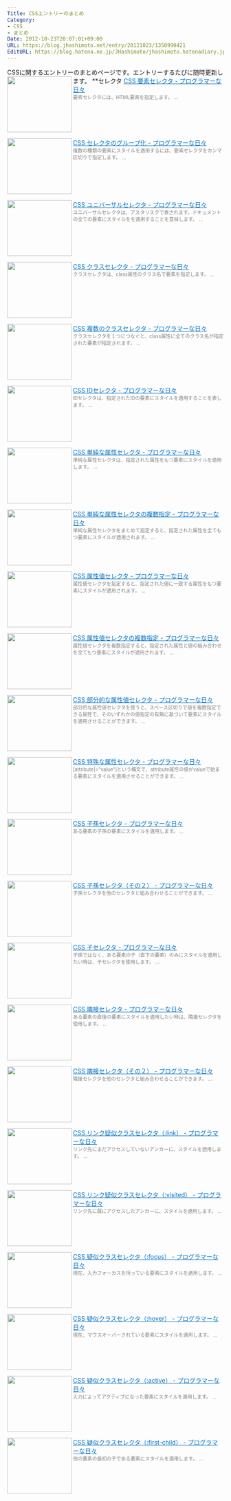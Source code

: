 ```yaml
---
Title: CSSエントリーのまとめ
Category:
- CSS
- まとめ
Date: 2012-10-23T20:07:01+09:00
URL: https://blog.jhashimoto.net/entry/20121023/1350990421
EditURL: https://blog.hatena.ne.jp/JHashimoto/jhashimoto.hatenadiary.jp/atom/entry/12921228815717255636
---
```


CSSに関するエントリーのまとめページです。エントリーするたびに随時更新します。
**セレクタ
<a href="http://jhashimoto.hatenadiary.jp/entry/20121022/1350901432" target="_blank" rel="nofollow"><img class="alignleft" align="left" border="0" src="http://capture.heartrails.com/150x130/shadow?http://jhashimoto.hatenadiary.jp/entry/20121022/1350901432" alt="" width="150" height="130" /></a><a style="color:#0070C5;" href="http://jhashimoto.hatenadiary.jp/entry/20121022/1350901432" target="_blank" rel="nofollow">CSS 要素セレクタ - プログラマーな日々</a><a href="http://b.hatena.ne.jp/entry/http://jhashimoto.hatenadiary.jp/entry/20121022/1350901432" target="_blank"><img border="0" src="http://b.hatena.ne.jp/entry/image/http://jhashimoto.hatenadiary.jp/entry/20121022/1350901432" alt="" /></a><br><span style="color: #808080;font-size: 80%;">要素セレクタには、HTML要素を指定します。 ...</span><br style="clear:both;" />

<a href="http://jhashimoto.hatenadiary.jp/entry/20120824/1350989735" target="_blank" rel="nofollow"><img class="alignleft" align="left" border="0" src="http://capture.heartrails.com/150x130/shadow?http://jhashimoto.hatenadiary.jp/entry/20120824/1350989735" alt="" width="150" height="130" /></a><a style="color:#0070C5;" href="http://jhashimoto.hatenadiary.jp/entry/20120824/1350989735" target="_blank" rel="nofollow">CSS セレクタのグループ化 - プログラマーな日々</a><a href="http://b.hatena.ne.jp/entry/http://jhashimoto.hatenadiary.jp/entry/20120824/1350989735" target="_blank"><img border="0" src="http://b.hatena.ne.jp/entry/image/http://jhashimoto.hatenadiary.jp/entry/20120824/1350989735" alt="" /></a><br><span style="color: #808080;font-size: 80%;">複数の種類の要素にスタイルを適用するには、要素セレクタをカンマ区切りで指定します。 ...</span><br style="clear:both;" />

<a href="http://jhashimoto.hatenadiary.jp/entry/20120825/1350990266" target="_blank" rel="nofollow"><img class="alignleft" align="left" border="0" src="http://capture.heartrails.com/150x130/shadow?http://jhashimoto.hatenadiary.jp/entry/20120825/1350990266" alt="" width="150" height="130" /></a><a style="color:#0070C5;" href="http://jhashimoto.hatenadiary.jp/entry/20120825/1350990266" target="_blank" rel="nofollow">CSS ユニバーサルセレクタ - プログラマーな日々</a><a href="http://b.hatena.ne.jp/entry/http://jhashimoto.hatenadiary.jp/entry/20120825/1350990266" target="_blank"><img border="0" src="http://b.hatena.ne.jp/entry/image/http://jhashimoto.hatenadiary.jp/entry/20120825/1350990266" alt="" /></a><br><span style="color: #808080;font-size: 80%;">ユニバーサルセレクタは、アスタリスクで表されます。ドキュメントの全ての要素にスタイルをを適用することを意味します。 ...</span><br style="clear:both;" />

<a href="http://jhashimoto.hatenadiary.jp/entry/20120827/1351083629" target="_blank" rel="nofollow"><img class="alignleft" align="left" border="0" src="http://capture.heartrails.com/150x130/shadow?http://jhashimoto.hatenadiary.jp/entry/20120827/1351083629" alt="" width="150" height="130" /></a><a style="color:#0070C5;" href="http://jhashimoto.hatenadiary.jp/entry/20120827/1351083629" target="_blank" rel="nofollow">CSS クラスセレクタ - プログラマーな日々</a><a href="http://b.hatena.ne.jp/entry/http://jhashimoto.hatenadiary.jp/entry/20120827/1351083629" target="_blank"><img border="0" src="http://b.hatena.ne.jp/entry/image/http://jhashimoto.hatenadiary.jp/entry/20120827/1351083629" alt="" /></a><br><span style="color: #808080;font-size: 80%;">クラスセレクタは、class属性のクラス名で要素を指定します。 ...</span><br style="clear:both;" />

<a href="http://jhashimoto.hatenadiary.jp/entry/20120828/1351084455" target="_blank" rel="nofollow"><img class="alignleft" align="left" border="0" src="http://capture.heartrails.com/150x130/shadow?http://jhashimoto.hatenadiary.jp/entry/20120828/1351084455" alt="" width="150" height="130" /></a><a style="color:#0070C5;" href="http://jhashimoto.hatenadiary.jp/entry/20120828/1351084455" target="_blank" rel="nofollow">CSS 複数のクラスセレクタ - プログラマーな日々</a><a href="http://b.hatena.ne.jp/entry/http://jhashimoto.hatenadiary.jp/entry/20120828/1351084455" target="_blank"><img border="0" src="http://b.hatena.ne.jp/entry/image/http://jhashimoto.hatenadiary.jp/entry/20120828/1351084455" alt="" /></a><br><span style="color: #808080;font-size: 80%;">クラスセレクタを１つにつなぐと、class属性に全てのクラス名が指定された要素が指定されます。 ...</span><br style="clear:both;" />

<a href="http://jhashimoto.hatenadiary.jp/entry/20120829/1351169867" target="_blank" rel="nofollow"><img class="alignleft" align="left" border="0" src="http://capture.heartrails.com/150x130/shadow?http://jhashimoto.hatenadiary.jp/entry/20120829/1351169867" alt="" width="150" height="130" /></a><a style="color:#0070C5;" href="http://jhashimoto.hatenadiary.jp/entry/20120829/1351169867" target="_blank" rel="nofollow">CSS IDセレクタ - プログラマーな日々</a><a href="http://b.hatena.ne.jp/entry/http://jhashimoto.hatenadiary.jp/entry/20120829/1351169867" target="_blank"><img border="0" src="http://b.hatena.ne.jp/entry/image/http://jhashimoto.hatenadiary.jp/entry/20120829/1351169867" alt="" /></a><br><span style="color: #808080;font-size: 80%;">IDセレクタは、指定されたIDの要素にスタイルを適用することを表します。 ...</span><br style="clear:both;" />

<a href="http://jhashimoto.hatenadiary.jp/entry/20120830/1351171317" target="_blank" rel="nofollow"><img class="alignleft" align="left" border="0" src="http://capture.heartrails.com/150x130/shadow?http://jhashimoto.hatenadiary.jp/entry/20120830/1351171317" alt="" width="150" height="130" /></a><a style="color:#0070C5;" href="http://jhashimoto.hatenadiary.jp/entry/20120830/1351171317" target="_blank" rel="nofollow">CSS 単純な属性セレクタ - プログラマーな日々</a><a href="http://b.hatena.ne.jp/entry/http://jhashimoto.hatenadiary.jp/entry/20120830/1351171317" target="_blank"><img border="0" src="http://b.hatena.ne.jp/entry/image/http://jhashimoto.hatenadiary.jp/entry/20120830/1351171317" alt="" /></a><br><span style="color: #808080;font-size: 80%;">単純な属性セレクタは、指定された属性をもつ要素にスタイルを適用します。 ...</span><br style="clear:both;" />

<a href="http://jhashimoto.hatenadiary.jp/entry/20120831/1351250610" target="_blank" rel="nofollow"><img class="alignleft" align="left" border="0" src="http://capture.heartrails.com/150x130/shadow?http://jhashimoto.hatenadiary.jp/entry/20120831/1351250610" alt="" width="150" height="130" /></a><a style="color:#0070C5;" href="http://jhashimoto.hatenadiary.jp/entry/20120831/1351250610" target="_blank" rel="nofollow">CSS 単純な属性セレクタの複数指定 - プログラマーな日々</a><a href="http://b.hatena.ne.jp/entry/http://jhashimoto.hatenadiary.jp/entry/20120831/1351250610" target="_blank"><img border="0" src="http://b.hatena.ne.jp/entry/image/http://jhashimoto.hatenadiary.jp/entry/20120831/1351250610" alt="" /></a><br><span style="color: #808080;font-size: 80%;">単純な属性セレクタをまとめて指定すると、指定された属性を全てもつ要素にスタイルが適用されます。 ...</span><br style="clear:both;" />

<a href="http://jhashimoto.hatenadiary.jp/entry/20120901/1351251204" target="_blank" rel="nofollow"><img class="alignleft" align="left" border="0" src="http://capture.heartrails.com/150x130/shadow?http://jhashimoto.hatenadiary.jp/entry/20120901/1351251204" alt="" width="150" height="130" /></a><a style="color:#0070C5;" href="http://jhashimoto.hatenadiary.jp/entry/20120901/1351251204" target="_blank" rel="nofollow">CSS 属性値セレクタ - プログラマーな日々</a><a href="http://b.hatena.ne.jp/entry/http://jhashimoto.hatenadiary.jp/entry/20120901/1351251204" target="_blank"><img border="0" src="http://b.hatena.ne.jp/entry/image/http://jhashimoto.hatenadiary.jp/entry/20120901/1351251204" alt="" /></a><br><span style="color: #808080;font-size: 80%;">属性値セレクタを指定すると、指定された値に一致する属性をもつ要素にスタイルが適用されます。 ...</span><br style="clear:both;" />

<a href="http://jhashimoto.hatenadiary.jp/entry/20120902/1351510451" target="_blank" rel="nofollow"><img class="alignleft" align="left" border="0" src="http://capture.heartrails.com/150x130/shadow?http://jhashimoto.hatenadiary.jp/entry/20120902/1351510451" alt="" width="150" height="130" /></a><a style="color:#0070C5;" href="http://jhashimoto.hatenadiary.jp/entry/20120902/1351510451" target="_blank" rel="nofollow">CSS 属性値セレクタの複数指定 - プログラマーな日々</a><a href="http://b.hatena.ne.jp/entry/http://jhashimoto.hatenadiary.jp/entry/20120902/1351510451" target="_blank"><img border="0" src="http://b.hatena.ne.jp/entry/image/http://jhashimoto.hatenadiary.jp/entry/20120902/1351510451" alt="" /></a><br><span style="color: #808080;font-size: 80%;">属性値セレクタを複数指定すると、指定された属性と値の組み合わせを全てもつ要素にスタイルが適用されます。 ...</span><br style="clear:both;" />

<a href="http://jhashimoto.hatenadiary.jp/entry/20120903/1351511490" target="_blank" rel="nofollow"><img class="alignleft" align="left" border="0" src="http://capture.heartrails.com/150x130/shadow?http://jhashimoto.hatenadiary.jp/entry/20120903/1351511490" alt="" width="150" height="130" /></a><a style="color:#0070C5;" href="http://jhashimoto.hatenadiary.jp/entry/20120903/1351511490" target="_blank" rel="nofollow">CSS 部分的な属性値セレクタ - プログラマーな日々</a><a href="http://b.hatena.ne.jp/entry/http://jhashimoto.hatenadiary.jp/entry/20120903/1351511490" target="_blank"><img border="0" src="http://b.hatena.ne.jp/entry/image/http://jhashimoto.hatenadiary.jp/entry/20120903/1351511490" alt="" /></a><br><span style="color: #808080;font-size: 80%;">部分的な属性値セレクタを使うと、スペース区切りで値を複数指定できる属性で、そのいずれかの値指定の有無に基づいて要素にスタイルを適用させることができます。 ...</span><br style="clear:both;" />

<a href="http://jhashimoto.hatenadiary.jp/entry/20120904/1351597232" target="_blank" rel="nofollow"><img class="alignleft" align="left" border="0" src="http://capture.heartrails.com/150x130/shadow?http://jhashimoto.hatenadiary.jp/entry/20120904/1351597232" alt="" width="150" height="130" /></a><a style="color:#0070C5;" href="http://jhashimoto.hatenadiary.jp/entry/20120904/1351597232" target="_blank" rel="nofollow">CSS 特殊な属性セレクタ - プログラマーな日々</a><a href="http://b.hatena.ne.jp/entry/http://jhashimoto.hatenadiary.jp/entry/20120904/1351597232" target="_blank"><img border="0" src="http://b.hatena.ne.jp/entry/image/http://jhashimoto.hatenadiary.jp/entry/20120904/1351597232" alt="" /></a><br><span style="color: #808080;font-size: 80%;">[attribute|="value"]という構文で、attribute属性の値がvalueで始まる要素にスタイルを適用させることができます。 ...</span><br style="clear:both;" />

<a href="http://jhashimoto.hatenadiary.jp/entry/20120905/1351598896" target="_blank" rel="nofollow"><img class="alignleft" align="left" border="0" src="http://capture.heartrails.com/150x130/shadow?http://jhashimoto.hatenadiary.jp/entry/20120905/1351598896" alt="" width="150" height="130" /></a><a style="color:#0070C5;" href="http://jhashimoto.hatenadiary.jp/entry/20120905/1351598896" target="_blank" rel="nofollow">CSS 子孫セレクタ - プログラマーな日々</a><a href="http://b.hatena.ne.jp/entry/http://jhashimoto.hatenadiary.jp/entry/20120905/1351598896" target="_blank"><img border="0" src="http://b.hatena.ne.jp/entry/image/http://jhashimoto.hatenadiary.jp/entry/20120905/1351598896" alt="" /></a><br><span style="color: #808080;font-size: 80%;">ある要素の子孫の要素にスタイルを適用します。 ...</span><br style="clear:both;" />

<a href="http://jhashimoto.hatenadiary.jp/entry/20120906/1351679472" target="_blank" rel="nofollow"><img class="alignleft" align="left" border="0" src="http://capture.heartrails.com/150x130/shadow?http://jhashimoto.hatenadiary.jp/entry/20120906/1351679472" alt="" width="150" height="130" /></a><a style="color:#0070C5;" href="http://jhashimoto.hatenadiary.jp/entry/20120906/1351679472" target="_blank" rel="nofollow">CSS 子孫セレクタ（その２） - プログラマーな日々</a><a href="http://b.hatena.ne.jp/entry/http://jhashimoto.hatenadiary.jp/entry/20120906/1351679472" target="_blank"><img border="0" src="http://b.hatena.ne.jp/entry/image/http://jhashimoto.hatenadiary.jp/entry/20120906/1351679472" alt="" /></a><br><span style="color: #808080;font-size: 80%;">子孫セレクタを他のセレクタと組み合わせることができます。 ...</span><br style="clear:both;" />

<a href="http://jhashimoto.hatenadiary.jp/entry/20120907/1351680049" target="_blank" rel="nofollow"><img class="alignleft" align="left" border="0" src="http://capture.heartrails.com/150x130/shadow?http://jhashimoto.hatenadiary.jp/entry/20120907/1351680049" alt="" width="150" height="130" /></a><a style="color:#0070C5;" href="http://jhashimoto.hatenadiary.jp/entry/20120907/1351680049" target="_blank" rel="nofollow">CSS 子セレクタ - プログラマーな日々</a><a href="http://b.hatena.ne.jp/entry/http://jhashimoto.hatenadiary.jp/entry/20120907/1351680049" target="_blank"><img border="0" src="http://b.hatena.ne.jp/entry/image/http://jhashimoto.hatenadiary.jp/entry/20120907/1351680049" alt="" /></a><br><span style="color: #808080;font-size: 80%;">子孫ではなく、ある要素の子（直下の要素）のみにスタイルを適用したい時は、子セレクタを使用します。 ...</span><br style="clear:both;" />

<a href="http://jhashimoto.hatenadiary.jp/entry/20120908/1351774302" target="_blank" rel="nofollow"><img class="alignleft" align="left" border="0" src="http://capture.heartrails.com/150x130/shadow?http://jhashimoto.hatenadiary.jp/entry/20120908/1351774302" alt="" width="150" height="130" /></a><a style="color:#0070C5;" href="http://jhashimoto.hatenadiary.jp/entry/20120908/1351774302" target="_blank" rel="nofollow">CSS 隣接セレクタ - プログラマーな日々</a><a href="http://b.hatena.ne.jp/entry/http://jhashimoto.hatenadiary.jp/entry/20120908/1351774302" target="_blank"><img border="0" src="http://b.hatena.ne.jp/entry/image/http://jhashimoto.hatenadiary.jp/entry/20120908/1351774302" alt="" /></a><br><span style="color: #808080;font-size: 80%;">ある要素の直後の要素にスタイルを適用したい時は、隣接セレクタを使用します。 ...</span><br style="clear:both;" />

<a href="http://jhashimoto.hatenadiary.jp/entry/20120909/1351775051" target="_blank" rel="nofollow"><img class="alignleft" align="left" border="0" src="http://capture.heartrails.com/150x130/shadow?http://jhashimoto.hatenadiary.jp/entry/20120909/1351775051" alt="" width="150" height="130" /></a><a style="color:#0070C5;" href="http://jhashimoto.hatenadiary.jp/entry/20120909/1351775051" target="_blank" rel="nofollow">CSS 隣接セレクタ（その２） - プログラマーな日々</a><a href="http://b.hatena.ne.jp/entry/http://jhashimoto.hatenadiary.jp/entry/20120909/1351775051" target="_blank"><img border="0" src="http://b.hatena.ne.jp/entry/image/http://jhashimoto.hatenadiary.jp/entry/20120909/1351775051" alt="" /></a><br><span style="color: #808080;font-size: 80%;">隣接セレクタを他のセレクタと組み合わせることができます。 ...</span><br style="clear:both;" />

<a href="http://jhashimoto.hatenadiary.jp/entry/20120910/1351855585" target="_blank" rel="nofollow"><img class="alignleft" align="left" border="0" src="http://capture.heartrails.com/150x130/shadow?http://jhashimoto.hatenadiary.jp/entry/20120910/1351855585" alt="" width="150" height="130" /></a><a style="color:#0070C5;" href="http://jhashimoto.hatenadiary.jp/entry/20120910/1351855585" target="_blank" rel="nofollow">CSS リンク疑似クラスセレクタ（:link） - プログラマーな日々</a><a href="http://b.hatena.ne.jp/entry/http://jhashimoto.hatenadiary.jp/entry/20120910/1351855585" target="_blank"><img border="0" src="http://b.hatena.ne.jp/entry/image/http://jhashimoto.hatenadiary.jp/entry/20120910/1351855585" alt="" /></a><br><span style="color: #808080;font-size: 80%;">リンク先にまだアクセスしていないアンカーに、スタイルを適用します。 ...</span><br style="clear:both;" />

<a href="http://jhashimoto.hatenadiary.jp/entry/20120911/1351855977" target="_blank" rel="nofollow"><img class="alignleft" align="left" border="0" src="http://capture.heartrails.com/150x130/shadow?http://jhashimoto.hatenadiary.jp/entry/20120911/1351855977" alt="" width="150" height="130" /></a><a style="color:#0070C5;" href="http://jhashimoto.hatenadiary.jp/entry/20120911/1351855977" target="_blank" rel="nofollow">CSS リンク疑似クラスセレクタ（:visited） - プログラマーな日々</a><a href="http://b.hatena.ne.jp/entry/http://jhashimoto.hatenadiary.jp/entry/20120911/1351855977" target="_blank"><img border="0" src="http://b.hatena.ne.jp/entry/image/http://jhashimoto.hatenadiary.jp/entry/20120911/1351855977" alt="" /></a><br><span style="color: #808080;font-size: 80%;">リンク先に既にアクセスしたアンカーに、スタイルを適用します。 ...</span><br style="clear:both;" />

<a href="http://jhashimoto.hatenadiary.jp/entry/20120912/1351929457" target="_blank" rel="nofollow"><img class="alignleft" align="left" border="0" src="http://capture.heartrails.com/150x130/shadow?http://jhashimoto.hatenadiary.jp/entry/20120912/1351929457" alt="" width="150" height="130" /></a><a style="color:#0070C5;" href="http://jhashimoto.hatenadiary.jp/entry/20120912/1351929457" target="_blank" rel="nofollow">CSS 疑似クラスセレクタ（:focus） - プログラマーな日々</a><a href="http://b.hatena.ne.jp/entry/http://jhashimoto.hatenadiary.jp/entry/20120912/1351929457" target="_blank"><img border="0" src="http://b.hatena.ne.jp/entry/image/http://jhashimoto.hatenadiary.jp/entry/20120912/1351929457" alt="" /></a><br><span style="color: #808080;font-size: 80%;">現在、入力フォーカスを持っている要素にスタイルを適用します。 ...</span><br style="clear:both;" />

<a href="http://jhashimoto.hatenadiary.jp/entry/20120913/1351929980" target="_blank" rel="nofollow"><img class="alignleft" align="left" border="0" src="http://capture.heartrails.com/150x130/shadow?http://jhashimoto.hatenadiary.jp/entry/20120913/1351929980" alt="" width="150" height="130" /></a><a style="color:#0070C5;" href="http://jhashimoto.hatenadiary.jp/entry/20120913/1351929980" target="_blank" rel="nofollow">CSS 疑似クラスセレクタ（:hover） - プログラマーな日々</a><a href="http://b.hatena.ne.jp/entry/http://jhashimoto.hatenadiary.jp/entry/20120913/1351929980" target="_blank"><img border="0" src="http://b.hatena.ne.jp/entry/image/http://jhashimoto.hatenadiary.jp/entry/20120913/1351929980" alt="" /></a><br><span style="color: #808080;font-size: 80%;">現在、マウスオーバーされている要素にスタイルを適用します。 ...</span><br style="clear:both;" />

<a href="http://jhashimoto.hatenadiary.jp/entry/20120914/1352025698" target="_blank" rel="nofollow"><img class="alignleft" align="left" border="0" src="http://capture.heartrails.com/150x130/shadow?http://jhashimoto.hatenadiary.jp/entry/20120914/1352025698" alt="" width="150" height="130" /></a><a style="color:#0070C5;" href="http://jhashimoto.hatenadiary.jp/entry/20120914/1352025698" target="_blank" rel="nofollow">CSS 疑似クラスセレクタ（:active） - プログラマーな日々</a><a href="http://b.hatena.ne.jp/entry/http://jhashimoto.hatenadiary.jp/entry/20120914/1352025698" target="_blank"><img border="0" src="http://b.hatena.ne.jp/entry/image/http://jhashimoto.hatenadiary.jp/entry/20120914/1352025698" alt="" /></a><br><span style="color: #808080;font-size: 80%;">入力によってアクティブになった要素にスタイルを適用します。 ...</span><br style="clear:both;" />

<a href="http://jhashimoto.hatenadiary.jp/entry/20120915/1352026565" target="_blank" rel="nofollow"><img class="alignleft" align="left" border="0" src="http://capture.heartrails.com/150x130/shadow?http://jhashimoto.hatenadiary.jp/entry/20120915/1352026565" alt="" width="150" height="130" /></a><a style="color:#0070C5;" href="http://jhashimoto.hatenadiary.jp/entry/20120915/1352026565" target="_blank" rel="nofollow">CSS 疑似クラスセレクタ（:first-child） - プログラマーな日々</a><a href="http://b.hatena.ne.jp/entry/http://jhashimoto.hatenadiary.jp/entry/20120915/1352026565" target="_blank"><img border="0" src="http://b.hatena.ne.jp/entry/image/http://jhashimoto.hatenadiary.jp/entry/20120915/1352026565" alt="" /></a><br><span style="color: #808080;font-size: 80%;">他の要素の最初の子である要素にスタイルを適用します。 ...</span><br style="clear:both;" />


